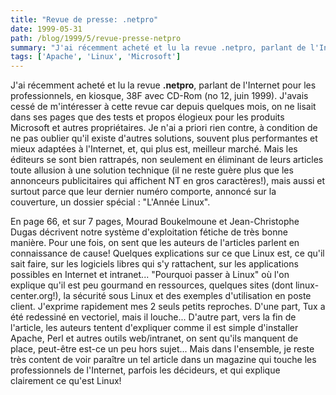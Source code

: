 ```yaml
---
title: "Revue de presse: .netpro"
date: 1999-05-31
path: /blog/1999/5/revue-presse-netpro
summary: "J'ai récemment acheté et lu la revue .netpro, parlant de l'Internet pour les professionnels, en kiosque, 38F avec CD-Rom (no 12, juin 1999)."
tags: ['Apache', 'Linux', 'Microsoft']
---
```


<P>J'ai récemment acheté et lu la revue <B>.netpro</B>, parlant de
l'Internet pour les professionnels, en kiosque, 38F avec CD-Rom (no 12,
juin 1999).  J'avais cessé de m'intéresser à cette revue car depuis
quelques mois, on ne lisait dans ses pages que des tests et propos
élogieux pour les produits Microsoft et autres propriétaires. Je n'ai a
priori rien contre, à condition de ne pas oublier qu'il existe d'autres
solutions, souvent plus performantes et mieux adaptées à l'Internet, et,
qui plus est, meilleur marché. Mais les éditeurs se sont bien rattrapés,
non seulement en éliminant de leurs articles toute allusion à une solution
technique (il ne reste guère plus que les annonceurs publicitaires qui
affichent NT en gros caractères!), mais aussi et surtout parce que leur
dernier numéro comporte, annoncé sur la couverture, un dossier spécial :
"L'Année Linux".</P>

<P>
En page 66, et sur 7 pages, Mourad Boukelmoune et Jean-Christophe Dugas
décrivent notre système d'exploitation fétiche de très bonne manière.
Pour une fois, on sent que les auteurs de l'articles parlent en
connaissance de cause! Quelques explications sur ce que Linux est, ce
qu'il sait faire, sur les logiciels libres qui s'y rattachent, sur les
applications possibles en Internet et intranet... "Pourquoi passer à
Linux" où l'on explique qu'il est peu gourmand en ressources, quelques
sites (dont linux-center.org!), la sécurité sous Linux et des exemples
d'utilisation en poste client. J'exprime rapidement mes 2 seuls petits
reproches. D'une part, Tux a été redessiné en vectoriel, mais il
louche... D'autre part, vers la fin de l'article, les auteurs tentent
d'expliquer comme il est simple d'installer Apache, Perl et autres
outils web/intranet, on sent qu'ils manquent de place, peut-être est-ce
un peu hors sujet... Mais dans l'ensemble, je reste très content de voir
paraître un tel article dans un magazine qui touche les professionnels
de l'Internet, parfois les décideurs, et qui explique clairement ce
qu'est Linux!
</P>


